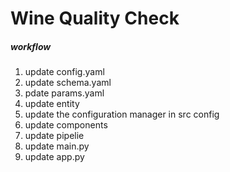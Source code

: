 # Wine Quality Check 

##### workflow
1. update config.yaml
2. update schema.yaml
3. pdate params.yaml
4. update entity
5. update the configuration manager in src config
6. update components
7. update pipelie
8. update main.py
9. update app.py
